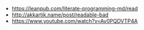 - https://leanpub.com/literate-programming-md/read
- http://akkartik.name/post/readable-bad
- https://www.youtube.com/watch?v=Av0PQDVTP4A